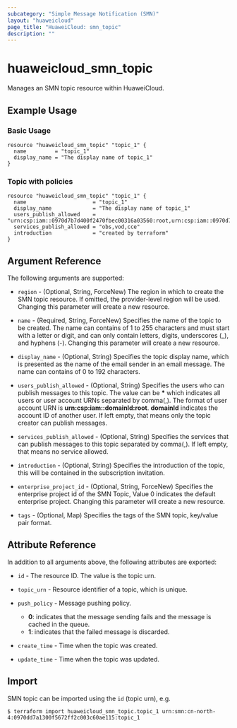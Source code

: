 ```yaml
---
subcategory: "Simple Message Notification (SMN)"
layout: "huaweicloud"
page_title: "HuaweiCloud: smn_topic"
description: ""
---
```


# huaweicloud_smn_topic

Manages an SMN topic resource within HuaweiCloud.

## Example Usage

### Basic Usage

```hcl
resource "huaweicloud_smn_topic" "topic_1" {
  name         = "topic_1"
  display_name = "The display name of topic_1"
}
```

### Topic with policies

```hcl
resource "huaweicloud_smn_topic" "topic_1" {
  name                     = "topic_1"
  display_name             = "The display name of topic_1"
  users_publish_allowed    = "urn:csp:iam::0970d7b7d400f2470fbec00316a03560:root,urn:csp:iam::0970d7b7d400f2470fbec00316a03561:root"
  services_publish_allowed = "obs,vod,cce"
  introduction             = "created by terraform"
}
```

## Argument Reference

The following arguments are supported:

* `region` - (Optional, String, ForceNew) The region in which to create the SMN topic resource. If omitted, the
  provider-level region will be used. Changing this parameter will create a new resource.

* `name` - (Required, String, ForceNew) Specifies the name of the topic to be created. The name can contains of 1 to 255
  characters and must start with a letter or digit, and can only contain letters, digits, underscores (_), and hyphens (-).
  Changing this parameter will create a new resource.

* `display_name` - (Optional, String) Specifies the topic display name, which is presented as the name of the email
  sender in an email message. The name can contains of 0 to 192 characters.

* `users_publish_allowed` - (Optional, String) Specifies the users who can publish messages to this topic.
  The value can be **\*** which indicates all users or user account URNs separated by comma(,). The format of
  user account URN is **urn:csp:iam::domainId:root**. **domainId** indicates the account ID of another user.
  If left empty, that means only the topic creator can publish messages.

* `services_publish_allowed` - (Optional, String) Specifies the services that can publish messages to this topic
  separated by comma(,). If left empty, that means no service allowed.

* `introduction` - (Optional, String) Specifies the introduction of the topic,
  this will be contained in the subscription invitation.

* `enterprise_project_id` - (Optional, String, ForceNew) Specifies the enterprise project id of the SMN Topic, Value 0
  indicates the default enterprise project. Changing this parameter will create a new resource.

* `tags` - (Optional, Map) Specifies the tags of the SMN topic, key/value pair format.

## Attribute Reference

In addition to all arguments above, the following attributes are exported:

* `id` - The resource ID. The value is the topic urn.

* `topic_urn` - Resource identifier of a topic, which is unique.

* `push_policy` - Message pushing policy.
  + **0**: indicates that the message sending fails and the message is cached in the queue.
  + **1**: indicates that the failed message is discarded.

* `create_time` - Time when the topic was created.

* `update_time` - Time when the topic was updated.

## Import

SMN topic can be imported using the `id` (topic urn), e.g.

```
$ terraform import huaweicloud_smn_topic.topic_1 urn:smn:cn-north-4:0970dd7a1300f5672ff2c003c60ae115:topic_1
```
